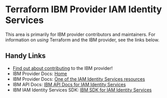 # Terraform IBM Provider IAM Identity Services
<!-- markdownlint-disable MD026 -->
This area is primarily for IBM provider contributors and maintainers. For information on _using_ Terraform and the IBM provider, see the links below.


## Handy Links
* [Find out about contributing](../../../.github/CONTRIBUTING.md) to the IBM provider!
* IBM Provider Docs: [Home](https://registry.terraform.io/providers/IBM-Cloud/ibm/latest/docs)
* IBM Provider Docs: [One of the IAM Identity Services resources](https://registry.terraform.io/providers/IBM-Cloud/ibm/latest/docs/resources/iam_account_settings)
* IBM API Docs: [IBM API Docs for IAM Identity Services](https://cloud.ibm.com/apidocs/iam-identity-token-api)
* IBM IAM Identity Services SDK: [IBM SDK for IAM Identity Services](https://github.com/IBM/platform-services-go-sdk/tree/main/iamidentityv1)
